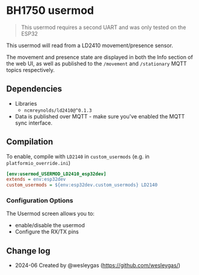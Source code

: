 # BH1750 usermod

> This usermod requires a second UART and was only tested on the ESP32


This usermod will read from a LD2410 movement/presence sensor.

The movement and presence state are displayed in both the Info section of the web UI, as well as published to the `/movement` and `/stationary` MQTT topics respectively.

## Dependencies
- Libraries
  - `ncmreynolds/ld2410@^0.1.3`
- Data is published over MQTT - make sure you've enabled the MQTT sync interface.

## Compilation

To enable, compile with `LD2140` in `custom_usermods` (e.g. in `platformio_override.ini`)
```ini
[env:usermod_USERMOD_LD2410_esp32dev]
extends = env:esp32dev
custom_usermods = ${env:esp32dev.custom_usermods} LD2140
```

### Configuration Options
The Usermod screen allows you to:
- enable/disable the usermod
- Configure the RX/TX pins

## Change log
-  2024-06 Created by @wesleygas (https://github.com/wesleygas/)
